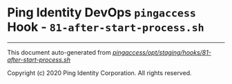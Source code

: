 
# Ping Identity DevOps `pingaccess` Hook - `81-after-start-process.sh`

---
This document auto-generated from _[pingaccess/opt/staging/hooks/81-after-start-process.sh](https://github.com/pingidentity/pingidentity-docker-builds/blob/master/pingaccess/opt/staging/hooks/81-after-start-process.sh)_

Copyright (c) 2020 Ping Identity Corporation. All rights reserved.
